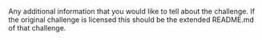 Any additional information that you would like to tell about the challenge. If the original challenge is licensed this should be the extended README.md of that challenge.
